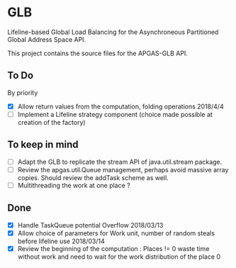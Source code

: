 # GLB

Lifeline-based Global Load Balancing for the Asynchroneous Partitioned Global Address Space API.

This project contains the source files for the APGAS-GLB API.

## To Do
By priority

- [x] Allow return values from the computation, folding operations 2018/4/4
- [ ] Implement a Lifeline strategy component (choice made possible at creation of the factory)

## To keep in mind

- [ ] Adapt the GLB to replicate the stream API of java.util.stream package.
- [ ] Review the apgas.util.Queue management, perhaps avoid massive array copies. Should review the addTask scheme as well.
- [ ] Multithreading the work at one place ?

## Done
- [x] Handle TaskQueue potential Overflow 2018/03/13
- [x] Allow choice of parameters for Work unit, number of random steals before lifeline use 2018/03/14
- [x] Review the beginning of the computation : Places != 0 waste time without work and need to wait for the work distribution of the place 0
